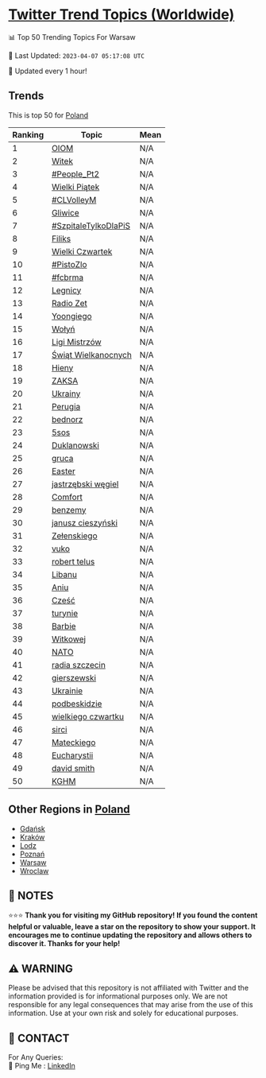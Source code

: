 [Twitter Trend Topics (Worldwide)](https://github.com/ErcinDedeoglu/Twitter-Trend-Topics)
==========


📊 Top 50 Trending Topics For Warsaw

📆 Last Updated: `2023-04-07 05:17:08 UTC`

🔧 Updated every 1 hour!


## Trends

This is top 50 for [Poland](</Poland>)

| Ranking | Topic | Mean |
| ------- | ------------ | ------------ |
| 1 | [OIOM](http://twitter.com/search?q=OIOM) | N/A |
| 2 | [Witek](http://twitter.com/search?q=Witek) | N/A |
| 3 | [#People_Pt2](http://twitter.com/search?q=%23People_Pt2) | N/A |
| 4 | [Wielki Piątek](http://twitter.com/search?q=Wielki+Pi%c4%85tek) | N/A |
| 5 | [#CLVolleyM](http://twitter.com/search?q=%23CLVolleyM) | N/A |
| 6 | [Gliwice](http://twitter.com/search?q=Gliwice) | N/A |
| 7 | [#SzpitaleTylkoDlaPiS](http://twitter.com/search?q=%23SzpitaleTylkoDlaPiS) | N/A |
| 8 | [Filiks](http://twitter.com/search?q=Filiks) | N/A |
| 9 | [Wielki Czwartek](http://twitter.com/search?q=Wielki+Czwartek) | N/A |
| 10 | [#PistoZlo](http://twitter.com/search?q=%23PistoZlo) | N/A |
| 11 | [#fcbrma](http://twitter.com/search?q=%23fcbrma) | N/A |
| 12 | [Legnicy](http://twitter.com/search?q=Legnicy) | N/A |
| 13 | [Radio Zet](http://twitter.com/search?q=Radio+Zet) | N/A |
| 14 | [Yoongiego](http://twitter.com/search?q=Yoongiego) | N/A |
| 15 | [Wołyń](http://twitter.com/search?q=Wo%c5%82y%c5%84) | N/A |
| 16 | [Ligi Mistrzów](http://twitter.com/search?q=Ligi+Mistrz%c3%b3w) | N/A |
| 17 | [Świąt Wielkanocnych](http://twitter.com/search?q=%c5%9awi%c4%85t+Wielkanocnych) | N/A |
| 18 | [Hieny](http://twitter.com/search?q=Hieny) | N/A |
| 19 | [ZAKSA](http://twitter.com/search?q=ZAKSA) | N/A |
| 20 | [Ukrainy](http://twitter.com/search?q=Ukrainy) | N/A |
| 21 | [Perugia](http://twitter.com/search?q=Perugia) | N/A |
| 22 | [bednorz](http://twitter.com/search?q=bednorz) | N/A |
| 23 | [5sos](http://twitter.com/search?q=5sos) | N/A |
| 24 | [Duklanowski](http://twitter.com/search?q=Duklanowski) | N/A |
| 25 | [gruca](http://twitter.com/search?q=gruca) | N/A |
| 26 | [Easter](http://twitter.com/search?q=Easter) | N/A |
| 27 | [jastrzębski węgiel](http://twitter.com/search?q=jastrz%c4%99bski+w%c4%99giel) | N/A |
| 28 | [Comfort](http://twitter.com/search?q=Comfort) | N/A |
| 29 | [benzemy](http://twitter.com/search?q=benzemy) | N/A |
| 30 | [janusz cieszyński](http://twitter.com/search?q=janusz+cieszy%c5%84ski) | N/A |
| 31 | [Zełenskiego](http://twitter.com/search?q=Ze%c5%82enskiego) | N/A |
| 32 | [vuko](http://twitter.com/search?q=vuko) | N/A |
| 33 | [robert telus](http://twitter.com/search?q=robert+telus) | N/A |
| 34 | [Libanu](http://twitter.com/search?q=Libanu) | N/A |
| 35 | [Aniu](http://twitter.com/search?q=Aniu) | N/A |
| 36 | [Cześć](http://twitter.com/search?q=Cze%c5%9b%c4%87) | N/A |
| 37 | [turynie](http://twitter.com/search?q=turynie) | N/A |
| 38 | [Barbie](http://twitter.com/search?q=Barbie) | N/A |
| 39 | [Witkowej](http://twitter.com/search?q=Witkowej) | N/A |
| 40 | [NATO](http://twitter.com/search?q=NATO) | N/A |
| 41 | [radia szczecin](http://twitter.com/search?q=radia+szczecin) | N/A |
| 42 | [gierszewski](http://twitter.com/search?q=gierszewski) | N/A |
| 43 | [Ukrainie](http://twitter.com/search?q=Ukrainie) | N/A |
| 44 | [podbeskidzie](http://twitter.com/search?q=podbeskidzie) | N/A |
| 45 | [wielkiego czwartku](http://twitter.com/search?q=wielkiego+czwartku) | N/A |
| 46 | [sirci](http://twitter.com/search?q=sirci) | N/A |
| 47 | [Mateckiego](http://twitter.com/search?q=Mateckiego) | N/A |
| 48 | [Eucharystii](http://twitter.com/search?q=Eucharystii) | N/A |
| 49 | [david smith](http://twitter.com/search?q=david+smith) | N/A |
| 50 | [KGHM](http://twitter.com/search?q=KGHM) | N/A |



## Other Regions in [Poland](</Poland>)

* [Gdańsk](</Poland/Gdańsk.md>)
* [Kraków](</Poland/Kraków.md>)
* [Lodz](</Poland/Lodz.md>)
* [Poznań](</Poland/Poznań.md>)
* [Warsaw](</Poland/Warsaw.md>)
* [Wroclaw](</Poland/Wroclaw.md>)



## 📝 NOTES

⭐⭐⭐ **Thank you for visiting my GitHub repository! If you found the content helpful or valuable, leave a star on the repository to show your support. It encourages me to continue updating the repository and allows others to discover it. Thanks for your help!**


## ⚠️ WARNING

Please be advised that this repository is not affiliated with Twitter and the information provided is for informational purposes only. We are not responsible for any legal consequences that may arise from the use of this information. Use at your own risk and solely for educational purposes.


## 📨 CONTACT

 For Any Queries:  
            🏓 Ping Me : [LinkedIn](https://www.linkedin.com/in/ercindedeoglu/)
